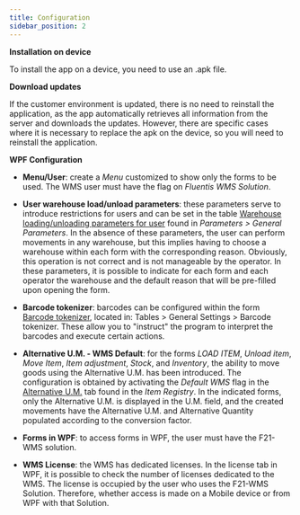 ```yaml
---
title: Configuration 
sidebar_position: 2
---
```


**Installation on device**

To install the app on a device, you need to use an .apk file.

**Download updates**

If the customer environment is updated, there is no need to reinstall the application, as the app automatically retrieves all information from the server and downloads the updates. However, there are specific cases where it is necessary to replace the apk on the device, so you will need to reinstall the application.

**WPF Configuration**

- **Menu/User**: create a *Menu* customized to show only the forms to be used. The WMS user must have the flag on *Fluentis WMS Solution*.

- **User warehouse load/unload parameters**: these parameters serve to introduce restrictions for users and can be set in the table [Warehouse loading/unloading parameters for user](/docs/configurations/parameters/general-parameters/deliverynotes-grouping) found in *Parameters > General Parameters*. In the absence of these parameters, the user can perform movements in any warehouse, but this implies having to choose a warehouse within each form with the corresponding reason. Obviously, this operation is not correct and is not manageable by the operator. In these parameters, it is possible to indicate for each form and each operator the warehouse and the default reason that will be pre-filled upon opening the form.

- **Barcode tokenizer**: barcodes can be configured within the form [Barcode tokenizer](/docs/configurations/tables/general-settings/barcode-tokenizer), located in: Tables > General Settings > Barcode tokenizer. These allow you to "instruct" the program to interpret the barcodes and execute certain actions.

- **Alternative U.M. - WMS Default**: for the forms *LOAD ITEM*, *Unload item*, *Move Item*, *Item adjustment*, *Stock*, and *Inventory*, the ability to move goods using the Alternative U.M. has been introduced. The configuration is obtained by activating the *Default WMS* flag in the [Alternative U.M.](/docs/erp-home/registers/items/create-new-item) tab found in the *Item Registry*. In the indicated forms, only the Alternative U.M. is displayed in the U.M. field, and the created movements have the Alternative U.M. and Alternative Quantity populated according to the conversion factor.

- **Forms in WPF**: to access forms in WPF, the user must have the F21-WMS solution.

- **WMS License**: the WMS has dedicated licenses. In the license tab in WPF, it is possible to check the number of licenses dedicated to the WMS. The license is occupied by the user who uses the F21-WMS Solution. Therefore, whether access is made on a Mobile device or from WPF with that Solution.